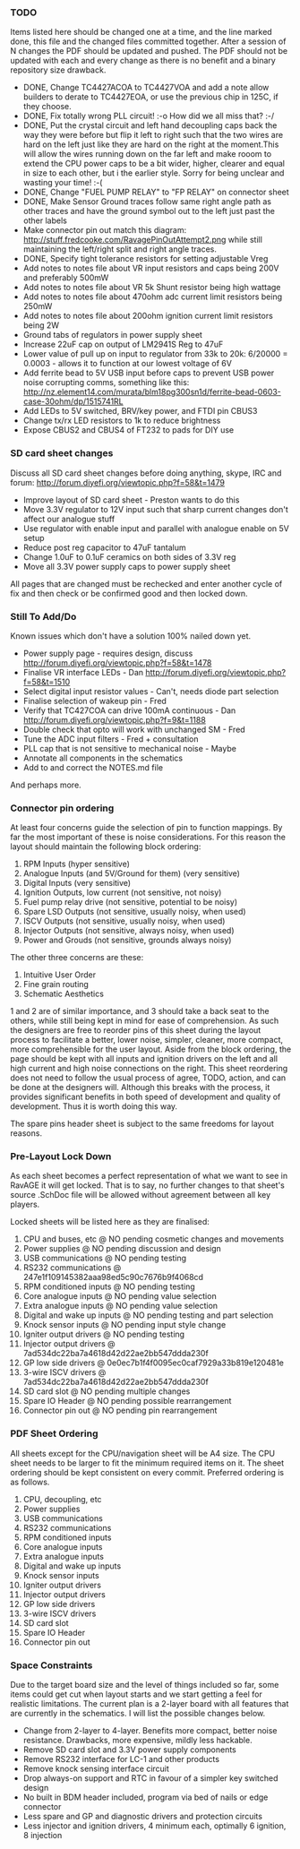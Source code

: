 ### TODO

Items listed here should be changed one at a time, and the line marked done, this
file and the changed files committed together. After a session of N changes the
PDF should be updated and pushed. The PDF should not be updated with each and
every change as there is no benefit and a binary repository size drawback.

 - DONE, Change TC4427ACOA to TC4427VOA and add a note allow builders to derate to TC4427EOA, or use the previous chip in 125C, if they choose.
 - DONE, Fix totally wrong PLL circuit! :-o How did we all miss that? :-/
 - DONE, Put the crystal circuit and left hand decoupling caps back the way they were before but flip it left to right such that the two wires are hard on the left just like they are hard on the right at the moment.This will allow the wires running down on the far left and make rooom to extend the CPU power caps to be a bit wider, higher, clearer and equal in size to each other, but i the earlier style. Sorry for being unclear and wasting your time! :-(
 - DONE, Change "FUEL PUMP RELAY" to "FP RELAY" on connector sheet
 - DONE, Make Sensor Ground traces follow same right angle path as other traces and have the ground symbol out to the left just past the other labels
 - Make connector pin out match this diagram: http://stuff.fredcooke.com/RavagePinOutAttempt2.png while still maintaining the left/right split and right angle traces.
 - DONE, Specify tight tolerance resistors for setting adjustable Vreg
 - Add notes to notes file about VR input resistors and caps being 200V and preferably 500mW
 - Add notes to notes file about VR 5k Shunt resistor being high wattage
 - Add notes to notes file about 470ohm adc current limit resistors being 250mW
 - Add notes to notes file about 200ohm ignition current limit resistors being 2W
 - Ground tabs of regulators in power supply sheet
 - Increase 22uF cap on output of LM2941S Reg to 47uF
 - Lower value of pull up on input to regulator from 33k to 20k: 6/20000 = 0.0003 - allows it to function at our lowest voltage of 6V
 - Add ferrite bead to 5V USB input before caps to prevent USB power noise corrupting comms, something like this: http://nz.element14.com/murata/blm18pg300sn1d/ferrite-bead-0603-case-30ohm/dp/1515741RL
 - Add LEDs to 5V switched, BRV/key power, and FTDI pin CBUS3
 - Change tx/rx LED resistors to 1k to reduce brightness
 - Expose CBUS2 and CBUS4 of FT232 to pads for DIY use

### SD card sheet changes

Discuss all SD card sheet changes before doing anything, skype, IRC and forum: http://forum.diyefi.org/viewtopic.php?f=58&t=1479

 - Improve layout of SD card sheet - Preston wants to do this
 - Move 3.3V regulator to 12V input such that sharp current changes don't affect our analogue stuff
 - Use regulator with enable input and parallel with analogue enable on 5V setup
 - Reduce post reg capacitor to 47uF tantalum
 - Change 1.0uF to 0.1uF ceramics on both sides of 3.3V reg
 - Move all 3.3V power supply caps to power supply sheet

All pages that are changed must be rechecked and enter another cycle of fix and
then check or be confirmed good and then locked down.

### Still To Add/Do

Known issues which don't have a solution 100% nailed down yet.

 - Power supply page - requires design, discuss http://forum.diyefi.org/viewtopic.php?f=58&t=1478
 - Finalise VR interface LEDs - Dan http://forum.diyefi.org/viewtopic.php?f=58&t=1510
 - Select digital input resistor values - Can't, needs diode part selection
 - Finalise selection of wakeup pin - Fred
 - Verify that TC427COA can drive 100mA continuous - Dan http://forum.diyefi.org/viewtopic.php?f=9&t=1188
 - Double check that opto will work with unchanged SM - Fred
 - Tune the ADC input filters - Fred + consultation
 - PLL cap that is not sensitive to mechanical noise - Maybe
 - Annotate all components in the schematics
 - Add to and correct the NOTES.md file

And perhaps more.

### Connector pin ordering

At least four concerns guide the selection of pin to function mappings. By far
the most important of these is noise considerations. For this reason the layout
should maintain the following block ordering:

 1. RPM Inputs (hyper sensitive)
 2. Analogue Inputs (and 5V/Ground for them) (very sensitive)
 3. Digital Inputs (very sensitive)
 4. Ignition Outputs, low current (not sensitive, not noisy)
 5. Fuel pump relay drive (not sensitive, potential to be noisy)
 6. Spare LSD Outputs (not sensitive, usually noisy, when used)
 7. ISCV Outputs (not sensitive, usually noisy, when used)
 8. Injector Outputs (not sensitive, always noisy, when used)
 9. Power and Grouds (not sensitive, grounds always noisy)

The other three concerns are these:

 1. Intuitive User Order
 2. Fine grain routing
 3. Schematic Aesthetics

1 and 2 are of similar importance, and 3 should take a back seat to the others,
while still being kept in mind for ease of comprehension. As such the designers
are free to reorder pins of this sheet during the layout process to facilitate a
better, lower noise, simpler, cleaner, more compact, more comprehensible for the
user layout. Aside from the block ordering, the page should be kept with all
inputs and ignition drivers on the left and all high current and high noise
connections on the right. This sheet reordering does not need to follow the
usual process of agree, TODO, action, and can be done at the designers will.
Although this breaks with the process, it provides significant benefits in both
speed of development and quality of development. Thus it is worth doing this way.

The spare pins header sheet is subject to the same freedoms for layout reasons.

### Pre-Layout Lock Down

As each sheet becomes a perfect representation of what we want to see in RavAGE
it will get locked. That is to say, no further changes to that sheet's source
.SchDoc file will be allowed without agreement between all key players.

Locked sheets will be listed here as they are finalised:

 1.  CPU and buses, etc @ NO pending cosmetic changes and movements
 2.  Power supplies @ NO pending discussion and design
 3.  USB communications @ NO pending testing
 4.  RS232 communications @ 247e1f109145382aaa98ed5c90c7676b9f4068cd
 5.  RPM conditioned inputs @ NO pending testing
 6.  Core analogue inputs @ NO pending value selection
 7.  Extra analogue inputs @ NO pending value selection
 8.  Digital and wake up inputs @ NO pending testing and part selection
 9.  Knock sensor inputs @ NO pending input style change
 10. Igniter output drivers @ NO pending testing
 11. Injector output drivers @ 7ad534dc22ba7a4618d42d22ae2bb547ddda230f
 12. GP low side drivers @ 0e0ec7b1f4f0095ec0caf7929a33b819e120481e
 13. 3-wire ISCV drivers @ 7ad534dc22ba7a4618d42d22ae2bb547ddda230f
 14. SD card slot @ NO pending multiple changes
 15. Spare IO Header @ NO pending possible rearrangement
 16. Connector pin out @ NO pending pin rearrangement

### PDF Sheet Ordering

All sheets except for the CPU/navigation sheet will be A4 size. The CPU sheet
needs to be larger to fit the minimum required items on it. The sheet ordering
should be kept consistent on every commit. Preferred ordering is as follows.

 1.  CPU, decoupling, etc
 2.  Power supplies
 3.  USB communications
 4.  RS232 communications
 5.  RPM conditioned inputs
 6.  Core analogue inputs
 7.  Extra analogue inputs
 8.  Digital and wake up inputs
 9.  Knock sensor inputs
 10. Igniter output drivers
 11. Injector output drivers
 12. GP low side drivers
 13. 3-wire ISCV drivers
 14. SD card slot
 15. Spare IO Header
 16. Connector pin out

### Space Constraints

Due to the target board size and the level of things included so far, some
items could get cut when layout starts and we start getting a feel for
realistic limitations. The current plan is a 2-layer board with all features
that are currently in the schematics. I will list the possible changes below.

 - Change from 2-layer to 4-layer. Benefits more compact, better noise resistance. Drawbacks, more expensive, mildly less hackable.
 - Remove SD card slot and 3.3V power supply components
 - Remove RS232 interface for LC-1 and other products
 - Remove knock sensing interface circuit
 - Drop always-on support and RTC in favour of a simpler key switched design
 - No built in BDM header included, program via bed of nails or edge connector
 - Less spare and GP and diagnostic drivers and protection circuits
 - Less injector and ignition drivers, 4 minimum each, optimally 6 ignition, 8 injection
